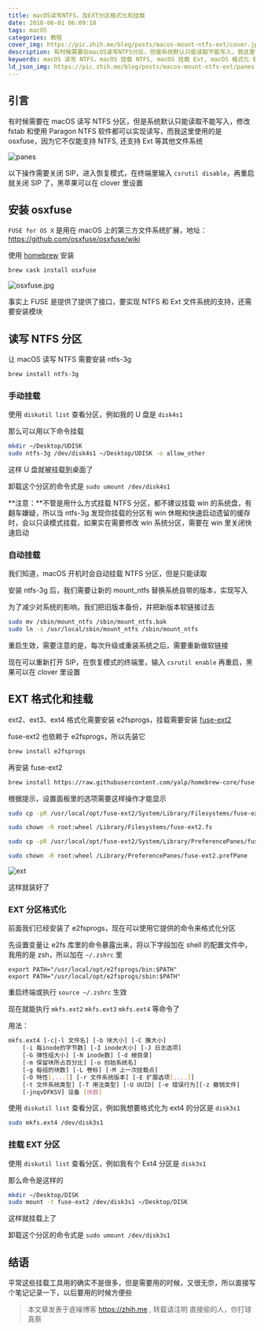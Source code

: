 ```yaml
---
title: macOS读写NTFS，及EXT分区格式化和挂载
date: 2018-06-01 06:09:18
tags: macOS
categories: 教程
cover_img: https://pic.zhih.me/blog/posts/macos-mount-ntfs-ext/cover.jpg 
description: 有时候需要在macOS读写NTFS分区，但是系统默认只能读取不能写入，我这里使用的是osxfuse，因为它不仅能支持NTFS，还支持Ext等其他文件系统，在macOS上挂载NTFS和Ext分区，在macOS上格式化Exts分区
keywords: macOS 读写 NTFS，macOS 挂载 NTFS, macOS 挂载 Ext, macOS 格式化 Ext, osxfuse, ntfs-3g
ld_json_img: https://pic.zhih.me/blog/posts/macos-mount-ntfs-ext/panes.jpg
---
```


## 引言

有时候需要在 macOS 读写 NTFS 分区，但是系统默认只能读取不能写入，修改 fstab 和使用 Paragon NTFS 软件都可以实现读写，而我这里使用的是 osxfuse，因为它不仅能支持 NTFS, 还支持 Ext 等其他文件系统

![panes](https://pic.zhih.me/blog/posts/macos-mount-ntfs-ext/panes.jpg)

以下操作需要关闭 SIP，进入恢复模式，在终端里输入 `csrutil disable`，再重启就关闭 SIP 了，黑苹果可以在 clover 里设置

## 安装 osxfuse

`FUSE for OS X` 是用在 macOS 上的第三方文件系统扩展，地址：https://github.com/osxfuse/osxfuse/wiki

使用 [homebrew](https://brew.sh/) 安装

```bash
brew cask install osxfuse
```

![osxfuse.jpg](https://pic.zhih.me/blog/posts/macos-mount-ntfs-ext/osxfuse.jpg)

事实上 FUSE 是提供了提供了接口，要实现 NTFS 和 Ext 文件系统的支持，还需要安装模块

## 读写 NTFS 分区

让 macOS 读写 NTFS 需要安装 ntfs-3g

```bash
brew install ntfs-3g
```

### 手动挂载

使用 `diskutil list` 查看分区，例如我的 U 盘是 `disk4s1`

那么可以用以下命令挂载

```bash
mkdir ~/Desktop/UDISK
sudo ntfs-3g /dev/disk4s1 ~/Desktop/UDISK -o allow_other
```

这样 U 盘就被挂载到桌面了

卸载这个分区的命令式是 `sudo umount /dev/disk4s1`

**注意：**不管是用什么方式挂载 NTFS 分区，都不建议挂载 win 的系统盘，有翻车嫌疑，所以当 ntfs-3g 发现你挂载的分区有 win 休眠和快速启动遗留的缓存时，会以只读模式挂载，如果实在需要修改 win 系统分区，需要在 win 里关闭快速启动 

### 自动挂载

我们知道，macOS 开机时会自动挂载 NTFS 分区，但是只能读取

安装 ntfs-3g 后，我们需要让新的 mount_ntfs 替换系统自带的版本，实现写入

为了减少对系统的影响，我们把旧版本备份，并把新版本软链接过去

```bash
sudo mv /sbin/mount_ntfs /sbin/mount_ntfs.bak
sudo ln -s /usr/local/sbin/mount_ntfs /sbin/mount_ntfs
```

重启生效，需要注意的是，每次升级或重装系统之后，需要重新做软链接

现在可以重新打开 SIP，在恢复模式的终端里，输入 `csrutil enable` 再重启，黑果可以在 clover 里设置

## EXT 格式化和挂载

ext2、ext3、ext4 格式化需要安装 e2fsprogs，挂载需要安装 [fuse-ext2](https://github.com/alperakcan/fuse-ext2)

fuse-ext2 也依赖于 e2fsprogs，所以先装它

```bash
brew install e2fsprogs
```

再安装 fuse-ext2

```bash
brew install https://raw.githubusercontent.com/yalp/homebrew-core/fuse-ext2/Formula/fuse-ext2.rb
```

根据提示，设置面板里的选项需要这样操作才能显示

```bash
sudo cp -pR /usr/local/opt/fuse-ext2/System/Library/Filesystems/fuse-ext2.fs /Library/Filesystems/

sudo chown -R root:wheel /Library/Filesystems/fuse-ext2.fs

sudo cp -pR /usr/local/opt/fuse-ext2/System/Library/PreferencePanes/fuse-ext2.prefPane /Library/PreferencePanes/

sudo chown -R root:wheel /Library/PreferencePanes/fuse-ext2.prefPane
```

![ext](https://pic.zhih.me/blog/posts/macos-mount-ntfs-ext/ext.jpg)

这样就装好了

### EXT 分区格式化

前面我们已经安装了 e2fsprogs，现在可以使用它提供的命令来格式化分区

先设置变量让 e2fs 库里的命令暴露出来，将以下字段加在 shell 的配置文件中，我用的是 zsh，所以加在 `~/.zshrc` 里

```
export PATH="/usr/local/opt/e2fsprogs/bin:$PATH"
export PATH="/usr/local/opt/e2fsprogs/sbin:$PATH"
```

重启终端或执行 `source ~/.zshrc` 生效

现在就能执行 `mkfs.ext2` `mkfs.ext3` `mkfs.ext4` 等命令了

用法：

```bash
mkfs.ext4 [-c|-l 文件名] [-b 块大小] [-C 簇大小]
    [-i 每inode的字节数] [-I inode大小] [-J 日志选项]
    [-G 弹性组大小] [-N inode数] [-d 根目录]
    [-m 保留块所占百分比] [-o 创始系统名]
    [-g 每组的块数] [-L 卷标] [-M 上一次挂载点]
    [-O 特性[,...]] [-r 文件系统版本] [-E 扩展选项[,...]]
    [-t 文件系统类型] [-T 用法类型] [-U UUID] [-e 错误行为][-z 撤销文件]
    [-jnqvDFKSV] 设备 [块数]
```

使用 `diskutil list` 查看分区，例如我想要格式化为 ext4 的分区是 `disk3s1`

```bash
sudo mkfs.ext4 /dev/disk3s1
```

### 挂载 EXT 分区

使用 `diskutil list` 查看分区，例如我有个 Ext4 分区是 `disk3s1`

那么命令是这样的

```bash
mkdir ~/Desktop/DISK
sudo mount -t fuse-ext2 /dev/disk3s1 ~/Desktop/DISK
```

这样就挂载上了

卸载这个分区的命令式是 `sudo umount /dev/disk3s1`

## 结语

平常这些挂载工具用的确实不是很多，但是需要用的时候，又很无奈，所以直接写个笔记记录一下，以后要用的时候方便些

>本文章发表于底噪博客 https://zhih.me , 转载请注明
>直接偷的人，你打球真蔡
